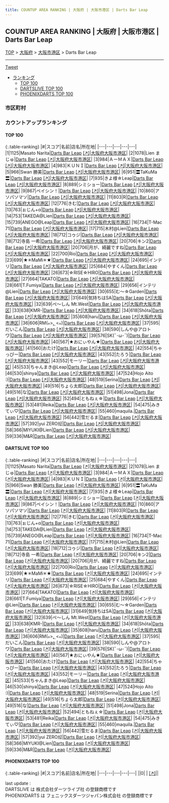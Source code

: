 ```yaml
---
title: COUNTUP AREA RANKING | 大阪府 | 大阪市港区 | Darts Bar Leap
---
```

## COUNTUP AREA RANKING | 大阪府 | 大阪市港区 | Darts Bar Leap

[TOP](/darts/rank/) > [大阪府](/darts/rank/大阪府/) > [大阪市港区](/darts/rank/大阪府/大阪市港区/) > Darts Bar Leap

___

<a href="https://twitter.com/share?ref_src=twsrc%5Etfw" data-text="COUNTUP AREA RANKING | 大阪府大阪市港区Darts Bar Leap" class="twitter-share-button" data-hashtags="DARTSLIVE,PHOENIXDARTS,darts,ダーツ" data-show-count="false">Tweet</a>

* [ランキング](#カウントアップランキング)
    * [TOP 100](#top-100)
    * [DARTSLIVE TOP 100](#dartslive-top-100)
    * [PHOENIXDARTS TOP 100](#phoenixdarts-top-100)

### 市区町村

<ul>

</ul>

### カウントアップランキング

#### TOP 100



{:.table-ranking}
|#|スコア|名前|店名|所在地|
|---|---|---|---|---|
|1|1125|<span class="rank-name-dl">Masato Narita</span>|<a href="/darts/rank/shops/c7ba8493d521df830d9b047a20a7ba1e.html">Darts Bar Leap</a> <a href="https://search.dartslive.com/jp/shop/c7ba8493d521df830d9b047a20a7ba1e">[↗]</a>|<a href="/darts/rank/大阪府/大阪市港区">大阪府大阪市港区</a>|
|2|1078|<span class="rank-name-dl">Lien まじゅ</span>|<a href="/darts/rank/shops/c7ba8493d521df830d9b047a20a7ba1e.html">Darts Bar Leap</a> <a href="https://search.dartslive.com/jp/shop/c7ba8493d521df830d9b047a20a7ba1e">[↗]</a>|<a href="/darts/rank/大阪府/大阪市港区">大阪府大阪市港区</a>|
|3|984|<span class="rank-name-dl">ＡーＭＡＸ</span>|<a href="/darts/rank/shops/c7ba8493d521df830d9b047a20a7ba1e.html">Darts Bar Leap</a> <a href="https://search.dartslive.com/jp/shop/c7ba8493d521df830d9b047a20a7ba1e">[↗]</a>|<a href="/darts/rank/大阪府/大阪市港区">大阪府大阪市港区</a>|
|4|983|<span class="rank-name-dl">ＫＵＮＩ</span>|<a href="/darts/rank/shops/c7ba8493d521df830d9b047a20a7ba1e.html">Darts Bar Leap</a> <a href="https://search.dartslive.com/jp/shop/c7ba8493d521df830d9b047a20a7ba1e">[↗]</a>|<a href="/darts/rank/大阪府/大阪市港区">大阪府大阪市港区</a>|
|5|966|<span class="rank-name-dl">Swan 勝美</span>|<a href="/darts/rank/shops/c7ba8493d521df830d9b047a20a7ba1e.html">Darts Bar Leap</a> <a href="https://search.dartslive.com/jp/shop/c7ba8493d521df830d9b047a20a7ba1e">[↗]</a>|<a href="/darts/rank/大阪府/大阪市港区">大阪府大阪市港区</a>|
|6|951|<span class="rank-name-dl">〓TaKuMa〓</span>|<a href="/darts/rank/shops/c7ba8493d521df830d9b047a20a7ba1e.html">Darts Bar Leap</a> <a href="https://search.dartslive.com/jp/shop/c7ba8493d521df830d9b047a20a7ba1e">[↗]</a>|<a href="/darts/rank/大阪府/大阪市港区">大阪府大阪市港区</a>|
|7|935|<span class="rank-name-dl">きよ様☆Leap</span>|<a href="/darts/rank/shops/c7ba8493d521df830d9b047a20a7ba1e.html">Darts Bar Leap</a> <a href="https://search.dartslive.com/jp/shop/c7ba8493d521df830d9b047a20a7ba1e">[↗]</a>|<a href="/darts/rank/大阪府/大阪市港区">大阪府大阪市港区</a>|
|8|889|<span class="rank-name-dl">シミショー</span>|<a href="/darts/rank/shops/c7ba8493d521df830d9b047a20a7ba1e.html">Darts Bar Leap</a> <a href="https://search.dartslive.com/jp/shop/c7ba8493d521df830d9b047a20a7ba1e">[↗]</a>|<a href="/darts/rank/大阪府/大阪市港区">大阪府大阪市港区</a>|
|9|867|<span class="rank-name-dl">ペイシン！</span>|<a href="/darts/rank/shops/c7ba8493d521df830d9b047a20a7ba1e.html">Darts Bar Leap</a> <a href="https://search.dartslive.com/jp/shop/c7ba8493d521df830d9b047a20a7ba1e">[↗]</a>|<a href="/darts/rank/大阪府/大阪市港区">大阪府大阪市港区</a>|
|10|860|<span class="rank-name-dl">アソパソマソ</span>|<a href="/darts/rank/shops/c7ba8493d521df830d9b047a20a7ba1e.html">Darts Bar Leap</a> <a href="https://search.dartslive.com/jp/shop/c7ba8493d521df830d9b047a20a7ba1e">[↗]</a>|<a href="/darts/rank/大阪府/大阪市港区">大阪府大阪市港区</a>|
|11|803|<span class="rank-name-dl">R</span>|<a href="/darts/rank/shops/c7ba8493d521df830d9b047a20a7ba1e.html">Darts Bar Leap</a> <a href="https://search.dartslive.com/jp/shop/c7ba8493d521df830d9b047a20a7ba1e">[↗]</a>|<a href="/darts/rank/大阪府/大阪市港区">大阪府大阪市港区</a>|
|12|776|<span class="rank-name-dl">きむ</span>|<a href="/darts/rank/shops/c7ba8493d521df830d9b047a20a7ba1e.html">Darts Bar Leap</a> <a href="https://search.dartslive.com/jp/shop/c7ba8493d521df830d9b047a20a7ba1e">[↗]</a>|<a href="/darts/rank/大阪府/大阪市港区">大阪府大阪市港区</a>|
|13|763|<span class="rank-name-dl">ぉじん+α</span>|<a href="/darts/rank/shops/c7ba8493d521df830d9b047a20a7ba1e.html">Darts Bar Leap</a> <a href="https://search.dartslive.com/jp/shop/c7ba8493d521df830d9b047a20a7ba1e">[↗]</a>|<a href="/darts/rank/大阪府/大阪市港区">大阪府大阪市港区</a>|
|14|753|<span class="rank-name-dl">TAKEDA@Lien</span>|<a href="/darts/rank/shops/c7ba8493d521df830d9b047a20a7ba1e.html">Darts Bar Leap</a> <a href="https://search.dartslive.com/jp/shop/c7ba8493d521df830d9b047a20a7ba1e">[↗]</a>|<a href="/darts/rank/大阪府/大阪市港区">大阪府大阪市港区</a>|
|15|739|<span class="rank-name-dl">ANEGO@Leap</span>|<a href="/darts/rank/shops/c7ba8493d521df830d9b047a20a7ba1e.html">Darts Bar Leap</a> <a href="https://search.dartslive.com/jp/shop/c7ba8493d521df830d9b047a20a7ba1e">[↗]</a>|<a href="/darts/rank/大阪府/大阪市港区">大阪府大阪市港区</a>|
|16|734|<span class="rank-name-dl">T-Mac 71</span>|<a href="/darts/rank/shops/c7ba8493d521df830d9b047a20a7ba1e.html">Darts Bar Leap</a> <a href="https://search.dartslive.com/jp/shop/c7ba8493d521df830d9b047a20a7ba1e">[↗]</a>|<a href="/darts/rank/大阪府/大阪市港区">大阪府大阪市港区</a>|
|17|715|<span class="rank-name-dl">木村@Lien</span>|<a href="/darts/rank/shops/c7ba8493d521df830d9b047a20a7ba1e.html">Darts Bar Leap</a> <a href="https://search.dartslive.com/jp/shop/c7ba8493d521df830d9b047a20a7ba1e">[↗]</a>|<a href="/darts/rank/大阪府/大阪市港区">大阪府大阪市港区</a>|
|18|712|<span class="rank-name-dl">コゥジ</span>|<a href="/darts/rank/shops/c7ba8493d521df830d9b047a20a7ba1e.html">Darts Bar Leap</a> <a href="https://search.dartslive.com/jp/shop/c7ba8493d521df830d9b047a20a7ba1e">[↗]</a>|<a href="/darts/rank/大阪府/大阪市港区">大阪府大阪市港区</a>|
|18|712|<span class="rank-name-dl">寺島 一希</span>|<a href="/darts/rank/shops/c7ba8493d521df830d9b047a20a7ba1e.html">Darts Bar Leap</a> <a href="https://search.dartslive.com/jp/shop/c7ba8493d521df830d9b047a20a7ba1e">[↗]</a>|<a href="/darts/rank/大阪府/大阪市港区">大阪府大阪市港区</a>|
|20|706|<span class="rank-name-dl">キン2</span>|<a href="/darts/rank/shops/c7ba8493d521df830d9b047a20a7ba1e.html">Darts Bar Leap</a> <a href="https://search.dartslive.com/jp/shop/c7ba8493d521df830d9b047a20a7ba1e">[↗]</a>|<a href="/darts/rank/大阪府/大阪市港区">大阪府大阪市港区</a>|
|20|706|<span class="rank-name-dl">月が、綺麗ですね</span>|<a href="/darts/rank/shops/c7ba8493d521df830d9b047a20a7ba1e.html">Darts Bar Leap</a> <a href="https://search.dartslive.com/jp/shop/c7ba8493d521df830d9b047a20a7ba1e">[↗]</a>|<a href="/darts/rank/大阪府/大阪市港区">大阪府大阪市港区</a>|
|22|700|<span class="rank-name-dl">Rio</span>|<a href="/darts/rank/shops/c7ba8493d521df830d9b047a20a7ba1e.html">Darts Bar Leap</a> <a href="https://search.dartslive.com/jp/shop/c7ba8493d521df830d9b047a20a7ba1e">[↗]</a>|<a href="/darts/rank/大阪府/大阪市港区">大阪府大阪市港区</a>|
|23|699|<span class="rank-name-dl">★✳︎MaMi✳︎★</span>|<a href="/darts/rank/shops/c7ba8493d521df830d9b047a20a7ba1e.html">Darts Bar Leap</a> <a href="https://search.dartslive.com/jp/shop/c7ba8493d521df830d9b047a20a7ba1e">[↗]</a>|<a href="/darts/rank/大阪府/大阪市港区">大阪府大阪市港区</a>|
|24|695|<span class="rank-name-dl">インテリ</span>|<a href="/darts/rank/shops/c7ba8493d521df830d9b047a20a7ba1e.html">Darts Bar Leap</a> <a href="https://search.dartslive.com/jp/shop/c7ba8493d521df830d9b047a20a7ba1e">[↗]</a>|<a href="/darts/rank/大阪府/大阪市港区">大阪府大阪市港区</a>|
|25|684|<span class="rank-name-dl">やすくん</span>|<a href="/darts/rank/shops/c7ba8493d521df830d9b047a20a7ba1e.html">Darts Bar Leap</a> <a href="https://search.dartslive.com/jp/shop/c7ba8493d521df830d9b047a20a7ba1e">[↗]</a>|<a href="/darts/rank/大阪府/大阪市港区">大阪府大阪市港区</a>|
|26|673|<span class="rank-name-dl">☆RISE☆HIRO</span>|<a href="/darts/rank/shops/c7ba8493d521df830d9b047a20a7ba1e.html">Darts Bar Leap</a> <a href="https://search.dartslive.com/jp/shop/c7ba8493d521df830d9b047a20a7ba1e">[↗]</a>|<a href="/darts/rank/大阪府/大阪市港区">大阪府大阪市港区</a>|
|27|664|<span class="rank-name-dl">TAKATO</span>|<a href="/darts/rank/shops/c7ba8493d521df830d9b047a20a7ba1e.html">Darts Bar Leap</a> <a href="https://search.dartslive.com/jp/shop/c7ba8493d521df830d9b047a20a7ba1e">[↗]</a>|<a href="/darts/rank/大阪府/大阪市港区">大阪府大阪市港区</a>|
|28|661|<span class="rank-name-dl">T.Fumiya</span>|<a href="/darts/rank/shops/c7ba8493d521df830d9b047a20a7ba1e.html">Darts Bar Leap</a> <a href="https://search.dartslive.com/jp/shop/c7ba8493d521df830d9b047a20a7ba1e">[↗]</a>|<a href="/darts/rank/大阪府/大阪市港区">大阪府大阪市港区</a>|
|29|656|<span class="rank-name-dl">インテリ@Lien</span>|<a href="/darts/rank/shops/c7ba8493d521df830d9b047a20a7ba1e.html">Darts Bar Leap</a> <a href="https://search.dartslive.com/jp/shop/c7ba8493d521df830d9b047a20a7ba1e">[↗]</a>|<a href="/darts/rank/大阪府/大阪市港区">大阪府大阪市港区</a>|
|30|655|<span class="rank-name-dl">む〜☆Garden</span>|<a href="/darts/rank/shops/c7ba8493d521df830d9b047a20a7ba1e.html">Darts Bar Leap</a> <a href="https://search.dartslive.com/jp/shop/c7ba8493d521df830d9b047a20a7ba1e">[↗]</a>|<a href="/darts/rank/大阪府/大阪市港区">大阪府大阪市港区</a>|
|31|649|<span class="rank-name-dl">気持ちはSA</span>|<a href="/darts/rank/shops/c7ba8493d521df830d9b047a20a7ba1e.html">Darts Bar Leap</a> <a href="https://search.dartslive.com/jp/shop/c7ba8493d521df830d9b047a20a7ba1e">[↗]</a>|<a href="/darts/rank/大阪府/大阪市港区">大阪府大阪市港区</a>|
|32|639|<span class="rank-name-dl">ぺ～しん Mt.West</span>|<a href="/darts/rank/shops/c7ba8493d521df830d9b047a20a7ba1e.html">Darts Bar Leap</a> <a href="https://search.dartslive.com/jp/shop/c7ba8493d521df830d9b047a20a7ba1e">[↗]</a>|<a href="/darts/rank/大阪府/大阪市港区">大阪府大阪市港区</a>|
|33|638|<span class="rank-name-dl">KMR-</span>|<a href="/darts/rank/shops/c7ba8493d521df830d9b047a20a7ba1e.html">Darts Bar Leap</a> <a href="https://search.dartslive.com/jp/shop/c7ba8493d521df830d9b047a20a7ba1e">[↗]</a>|<a href="/darts/rank/大阪府/大阪市港区">大阪府大阪市港区</a>|
|34|618|<span class="rank-name-dl">Shōta</span>|<a href="/darts/rank/shops/c7ba8493d521df830d9b047a20a7ba1e.html">Darts Bar Leap</a> <a href="https://search.dartslive.com/jp/shop/c7ba8493d521df830d9b047a20a7ba1e">[↗]</a>|<a href="/darts/rank/大阪府/大阪市港区">大阪府大阪市港区</a>|
|35|608|<span class="rank-name-dl">haru</span>|<a href="/darts/rank/shops/c7ba8493d521df830d9b047a20a7ba1e.html">Darts Bar Leap</a> <a href="https://search.dartslive.com/jp/shop/c7ba8493d521df830d9b047a20a7ba1e">[↗]</a>|<a href="/darts/rank/大阪府/大阪市港区">大阪府大阪市港区</a>|
|36|606|<span class="rank-name-dl">RM(๑&gt;؂&lt;๑)</span>|<a href="/darts/rank/shops/c7ba8493d521df830d9b047a20a7ba1e.html">Darts Bar Leap</a> <a href="https://search.dartslive.com/jp/shop/c7ba8493d521df830d9b047a20a7ba1e">[↗]</a>|<a href="/darts/rank/大阪府/大阪市港区">大阪府大阪市港区</a>|
|37|595|<span class="rank-name-dl">だいこん</span>|<a href="/darts/rank/shops/c7ba8493d521df830d9b047a20a7ba1e.html">Darts Bar Leap</a> <a href="https://search.dartslive.com/jp/shop/c7ba8493d521df830d9b047a20a7ba1e">[↗]</a>|<a href="/darts/rank/大阪府/大阪市港区">大阪府大阪市港区</a>|
|38|590|<span class="rank-name-dl">しんや@アロトワ</span>|<a href="/darts/rank/shops/c7ba8493d521df830d9b047a20a7ba1e.html">Darts Bar Leap</a> <a href="https://search.dartslive.com/jp/shop/c7ba8493d521df830d9b047a20a7ba1e">[↗]</a>|<a href="/darts/rank/大阪府/大阪市港区">大阪府大阪市港区</a>|
|39|576|<span class="rank-name-dl">SK(¯･ω･¯)</span>|<a href="/darts/rank/shops/c7ba8493d521df830d9b047a20a7ba1e.html">Darts Bar Leap</a> <a href="https://search.dartslive.com/jp/shop/c7ba8493d521df830d9b047a20a7ba1e">[↗]</a>|<a href="/darts/rank/大阪府/大阪市港区">大阪府大阪市港区</a>|
|40|567|<span class="rank-name-dl">★おにぃやん★</span>|<a href="/darts/rank/shops/c7ba8493d521df830d9b047a20a7ba1e.html">Darts Bar Leap</a> <a href="https://search.dartslive.com/jp/shop/c7ba8493d521df830d9b047a20a7ba1e">[↗]</a>|<a href="/darts/rank/大阪府/大阪市港区">大阪府大阪市港区</a>|
|41|560|<span class="rank-name-dl">おたけ</span>|<a href="/darts/rank/shops/c7ba8493d521df830d9b047a20a7ba1e.html">Darts Bar Leap</a> <a href="https://search.dartslive.com/jp/shop/c7ba8493d521df830d9b047a20a7ba1e">[↗]</a>|<a href="/darts/rank/大阪府/大阪市港区">大阪府大阪市港区</a>|
|42|554|<span class="rank-name-dl">ちゃっぴー</span>|<a href="/darts/rank/shops/c7ba8493d521df830d9b047a20a7ba1e.html">Darts Bar Leap</a> <a href="https://search.dartslive.com/jp/shop/c7ba8493d521df830d9b047a20a7ba1e">[↗]</a>|<a href="/darts/rank/大阪府/大阪市港区">大阪府大阪市港区</a>|
|43|552|<span class="rank-name-dl">たろう</span>|<a href="/darts/rank/shops/c7ba8493d521df830d9b047a20a7ba1e.html">Darts Bar Leap</a> <a href="https://search.dartslive.com/jp/shop/c7ba8493d521df830d9b047a20a7ba1e">[↗]</a>|<a href="/darts/rank/大阪府/大阪市港区">大阪府大阪市港区</a>|
|43|552|<span class="rank-name-dl">モーリー</span>|<a href="/darts/rank/shops/c7ba8493d521df830d9b047a20a7ba1e.html">Darts Bar Leap</a> <a href="https://search.dartslive.com/jp/shop/c7ba8493d521df830d9b047a20a7ba1e">[↗]</a>|<a href="/darts/rank/大阪府/大阪市港区">大阪府大阪市港区</a>|
|45|533|<span class="rank-name-dl">ちゃんまき@Leap</span>|<a href="/darts/rank/shops/c7ba8493d521df830d9b047a20a7ba1e.html">Darts Bar Leap</a> <a href="https://search.dartslive.com/jp/shop/c7ba8493d521df830d9b047a20a7ba1e">[↗]</a>|<a href="/darts/rank/大阪府/大阪市港区">大阪府大阪市港区</a>|
|46|530|<span class="rank-name-dl">shinya</span>|<a href="/darts/rank/shops/c7ba8493d521df830d9b047a20a7ba1e.html">Darts Bar Leap</a> <a href="https://search.dartslive.com/jp/shop/c7ba8493d521df830d9b047a20a7ba1e">[↗]</a>|<a href="/darts/rank/大阪府/大阪市港区">大阪府大阪市港区</a>|
|47|524|<span class="rank-name-dl">Hojo Aito :)</span>|<a href="/darts/rank/shops/c7ba8493d521df830d9b047a20a7ba1e.html">Darts Bar Leap</a> <a href="https://search.dartslive.com/jp/shop/c7ba8493d521df830d9b047a20a7ba1e">[↗]</a>|<a href="/darts/rank/大阪府/大阪市港区">大阪府大阪市港区</a>|
|48|519|<span class="rank-name-dl">Serina</span>|<a href="/darts/rank/shops/c7ba8493d521df830d9b047a20a7ba1e.html">Darts Bar Leap</a> <a href="https://search.dartslive.com/jp/shop/c7ba8493d521df830d9b047a20a7ba1e">[↗]</a>|<a href="/darts/rank/大阪府/大阪市港区">大阪府大阪市港区</a>|
|49|516|<span class="rank-name-dl">ちょら太郎</span>|<a href="/darts/rank/shops/c7ba8493d521df830d9b047a20a7ba1e.html">Darts Bar Leap</a> <a href="https://search.dartslive.com/jp/shop/c7ba8493d521df830d9b047a20a7ba1e">[↗]</a>|<a href="/darts/rank/大阪府/大阪市港区">大阪府大阪市港区</a>|
|49|516|<span class="rank-name-dl">な</span>|<a href="/darts/rank/shops/c7ba8493d521df830d9b047a20a7ba1e.html">Darts Bar Leap</a> <a href="https://search.dartslive.com/jp/shop/c7ba8493d521df830d9b047a20a7ba1e">[↗]</a>|<a href="/darts/rank/大阪府/大阪市港区">大阪府大阪市港区</a>|
|51|498|<span class="rank-name-dl">Jona</span>|<a href="/darts/rank/shops/c7ba8493d521df830d9b047a20a7ba1e.html">Darts Bar Leap</a> <a href="https://search.dartslive.com/jp/shop/c7ba8493d521df830d9b047a20a7ba1e">[↗]</a>|<a href="/darts/rank/大阪府/大阪市港区">大阪府大阪市港区</a>|
|52|494|<span class="rank-name-dl">ともねぇ☆</span>|<a href="/darts/rank/shops/c7ba8493d521df830d9b047a20a7ba1e.html">Darts Bar Leap</a> <a href="https://search.dartslive.com/jp/shop/c7ba8493d521df830d9b047a20a7ba1e">[↗]</a>|<a href="/darts/rank/大阪府/大阪市港区">大阪府大阪市港区</a>|
|53|481|<span class="rank-name-dl">Reika</span>|<a href="/darts/rank/shops/c7ba8493d521df830d9b047a20a7ba1e.html">Darts Bar Leap</a> <a href="https://search.dartslive.com/jp/shop/c7ba8493d521df830d9b047a20a7ba1e">[↗]</a>|<a href="/darts/rank/大阪府/大阪市港区">大阪府大阪市港区</a>|
|54|475|<span class="rank-name-dl">みきてぃ♡</span>|<a href="/darts/rank/shops/c7ba8493d521df830d9b047a20a7ba1e.html">Darts Bar Leap</a> <a href="https://search.dartslive.com/jp/shop/c7ba8493d521df830d9b047a20a7ba1e">[↗]</a>|<a href="/darts/rank/大阪府/大阪市港区">大阪府大阪市港区</a>|
|55|460|<span class="rank-name-dl">maquila.</span>|<a href="/darts/rank/shops/c7ba8493d521df830d9b047a20a7ba1e.html">Darts Bar Leap</a> <a href="https://search.dartslive.com/jp/shop/c7ba8493d521df830d9b047a20a7ba1e">[↗]</a>|<a href="/darts/rank/大阪府/大阪市港区">大阪府大阪市港区</a>|
|56|442|<span class="rank-name-dl">雪だるま</span>|<a href="/darts/rank/shops/c7ba8493d521df830d9b047a20a7ba1e.html">Darts Bar Leap</a> <a href="https://search.dartslive.com/jp/shop/c7ba8493d521df830d9b047a20a7ba1e">[↗]</a>|<a href="/darts/rank/大阪府/大阪市港区">大阪府大阪市港区</a>|
|57|392|<span class="rank-name-dl">yui ZERO㍽</span>|<a href="/darts/rank/shops/c7ba8493d521df830d9b047a20a7ba1e.html">Darts Bar Leap</a> <a href="https://search.dartslive.com/jp/shop/c7ba8493d521df830d9b047a20a7ba1e">[↗]</a>|<a href="/darts/rank/大阪府/大阪市港区">大阪府大阪市港区</a>|
|58|366|<span class="rank-name-dl">MIYUKI@Lien</span>|<a href="/darts/rank/shops/c7ba8493d521df830d9b047a20a7ba1e.html">Darts Bar Leap</a> <a href="https://search.dartslive.com/jp/shop/c7ba8493d521df830d9b047a20a7ba1e">[↗]</a>|<a href="/darts/rank/大阪府/大阪市港区">大阪府大阪市港区</a>|
|59|336|<span class="rank-name-dl">M&amp;R</span>|<a href="/darts/rank/shops/c7ba8493d521df830d9b047a20a7ba1e.html">Darts Bar Leap</a> <a href="https://search.dartslive.com/jp/shop/c7ba8493d521df830d9b047a20a7ba1e">[↗]</a>|<a href="/darts/rank/大阪府/大阪市港区">大阪府大阪市港区</a>|


#### DARTSLIVE TOP 100



{:.table-ranking}
|#|スコア|名前|店名|所在地|
|---|---|---|---|---|
|1|1125|<span class="rank-name-dl">Masato Narita</span>|<a href="/darts/rank/shops/c7ba8493d521df830d9b047a20a7ba1e.html">Darts Bar Leap</a> <a href="https://search.dartslive.com/jp/shop/c7ba8493d521df830d9b047a20a7ba1e">[↗]</a>|<a href="/darts/rank/大阪府/大阪市港区">大阪府大阪市港区</a>|
|2|1078|<span class="rank-name-dl">Lien まじゅ</span>|<a href="/darts/rank/shops/c7ba8493d521df830d9b047a20a7ba1e.html">Darts Bar Leap</a> <a href="https://search.dartslive.com/jp/shop/c7ba8493d521df830d9b047a20a7ba1e">[↗]</a>|<a href="/darts/rank/大阪府/大阪市港区">大阪府大阪市港区</a>|
|3|984|<span class="rank-name-dl">ＡーＭＡＸ</span>|<a href="/darts/rank/shops/c7ba8493d521df830d9b047a20a7ba1e.html">Darts Bar Leap</a> <a href="https://search.dartslive.com/jp/shop/c7ba8493d521df830d9b047a20a7ba1e">[↗]</a>|<a href="/darts/rank/大阪府/大阪市港区">大阪府大阪市港区</a>|
|4|983|<span class="rank-name-dl">ＫＵＮＩ</span>|<a href="/darts/rank/shops/c7ba8493d521df830d9b047a20a7ba1e.html">Darts Bar Leap</a> <a href="https://search.dartslive.com/jp/shop/c7ba8493d521df830d9b047a20a7ba1e">[↗]</a>|<a href="/darts/rank/大阪府/大阪市港区">大阪府大阪市港区</a>|
|5|966|<span class="rank-name-dl">Swan 勝美</span>|<a href="/darts/rank/shops/c7ba8493d521df830d9b047a20a7ba1e.html">Darts Bar Leap</a> <a href="https://search.dartslive.com/jp/shop/c7ba8493d521df830d9b047a20a7ba1e">[↗]</a>|<a href="/darts/rank/大阪府/大阪市港区">大阪府大阪市港区</a>|
|6|951|<span class="rank-name-dl">〓TaKuMa〓</span>|<a href="/darts/rank/shops/c7ba8493d521df830d9b047a20a7ba1e.html">Darts Bar Leap</a> <a href="https://search.dartslive.com/jp/shop/c7ba8493d521df830d9b047a20a7ba1e">[↗]</a>|<a href="/darts/rank/大阪府/大阪市港区">大阪府大阪市港区</a>|
|7|935|<span class="rank-name-dl">きよ様☆Leap</span>|<a href="/darts/rank/shops/c7ba8493d521df830d9b047a20a7ba1e.html">Darts Bar Leap</a> <a href="https://search.dartslive.com/jp/shop/c7ba8493d521df830d9b047a20a7ba1e">[↗]</a>|<a href="/darts/rank/大阪府/大阪市港区">大阪府大阪市港区</a>|
|8|889|<span class="rank-name-dl">シミショー</span>|<a href="/darts/rank/shops/c7ba8493d521df830d9b047a20a7ba1e.html">Darts Bar Leap</a> <a href="https://search.dartslive.com/jp/shop/c7ba8493d521df830d9b047a20a7ba1e">[↗]</a>|<a href="/darts/rank/大阪府/大阪市港区">大阪府大阪市港区</a>|
|9|867|<span class="rank-name-dl">ペイシン！</span>|<a href="/darts/rank/shops/c7ba8493d521df830d9b047a20a7ba1e.html">Darts Bar Leap</a> <a href="https://search.dartslive.com/jp/shop/c7ba8493d521df830d9b047a20a7ba1e">[↗]</a>|<a href="/darts/rank/大阪府/大阪市港区">大阪府大阪市港区</a>|
|10|860|<span class="rank-name-dl">アソパソマソ</span>|<a href="/darts/rank/shops/c7ba8493d521df830d9b047a20a7ba1e.html">Darts Bar Leap</a> <a href="https://search.dartslive.com/jp/shop/c7ba8493d521df830d9b047a20a7ba1e">[↗]</a>|<a href="/darts/rank/大阪府/大阪市港区">大阪府大阪市港区</a>|
|11|803|<span class="rank-name-dl">R</span>|<a href="/darts/rank/shops/c7ba8493d521df830d9b047a20a7ba1e.html">Darts Bar Leap</a> <a href="https://search.dartslive.com/jp/shop/c7ba8493d521df830d9b047a20a7ba1e">[↗]</a>|<a href="/darts/rank/大阪府/大阪市港区">大阪府大阪市港区</a>|
|12|776|<span class="rank-name-dl">きむ</span>|<a href="/darts/rank/shops/c7ba8493d521df830d9b047a20a7ba1e.html">Darts Bar Leap</a> <a href="https://search.dartslive.com/jp/shop/c7ba8493d521df830d9b047a20a7ba1e">[↗]</a>|<a href="/darts/rank/大阪府/大阪市港区">大阪府大阪市港区</a>|
|13|763|<span class="rank-name-dl">ぉじん+α</span>|<a href="/darts/rank/shops/c7ba8493d521df830d9b047a20a7ba1e.html">Darts Bar Leap</a> <a href="https://search.dartslive.com/jp/shop/c7ba8493d521df830d9b047a20a7ba1e">[↗]</a>|<a href="/darts/rank/大阪府/大阪市港区">大阪府大阪市港区</a>|
|14|753|<span class="rank-name-dl">TAKEDA@Lien</span>|<a href="/darts/rank/shops/c7ba8493d521df830d9b047a20a7ba1e.html">Darts Bar Leap</a> <a href="https://search.dartslive.com/jp/shop/c7ba8493d521df830d9b047a20a7ba1e">[↗]</a>|<a href="/darts/rank/大阪府/大阪市港区">大阪府大阪市港区</a>|
|15|739|<span class="rank-name-dl">ANEGO@Leap</span>|<a href="/darts/rank/shops/c7ba8493d521df830d9b047a20a7ba1e.html">Darts Bar Leap</a> <a href="https://search.dartslive.com/jp/shop/c7ba8493d521df830d9b047a20a7ba1e">[↗]</a>|<a href="/darts/rank/大阪府/大阪市港区">大阪府大阪市港区</a>|
|16|734|<span class="rank-name-dl">T-Mac 71</span>|<a href="/darts/rank/shops/c7ba8493d521df830d9b047a20a7ba1e.html">Darts Bar Leap</a> <a href="https://search.dartslive.com/jp/shop/c7ba8493d521df830d9b047a20a7ba1e">[↗]</a>|<a href="/darts/rank/大阪府/大阪市港区">大阪府大阪市港区</a>|
|17|715|<span class="rank-name-dl">木村@Lien</span>|<a href="/darts/rank/shops/c7ba8493d521df830d9b047a20a7ba1e.html">Darts Bar Leap</a> <a href="https://search.dartslive.com/jp/shop/c7ba8493d521df830d9b047a20a7ba1e">[↗]</a>|<a href="/darts/rank/大阪府/大阪市港区">大阪府大阪市港区</a>|
|18|712|<span class="rank-name-dl">コゥジ</span>|<a href="/darts/rank/shops/c7ba8493d521df830d9b047a20a7ba1e.html">Darts Bar Leap</a> <a href="https://search.dartslive.com/jp/shop/c7ba8493d521df830d9b047a20a7ba1e">[↗]</a>|<a href="/darts/rank/大阪府/大阪市港区">大阪府大阪市港区</a>|
|18|712|<span class="rank-name-dl">寺島 一希</span>|<a href="/darts/rank/shops/c7ba8493d521df830d9b047a20a7ba1e.html">Darts Bar Leap</a> <a href="https://search.dartslive.com/jp/shop/c7ba8493d521df830d9b047a20a7ba1e">[↗]</a>|<a href="/darts/rank/大阪府/大阪市港区">大阪府大阪市港区</a>|
|20|706|<span class="rank-name-dl">キン2</span>|<a href="/darts/rank/shops/c7ba8493d521df830d9b047a20a7ba1e.html">Darts Bar Leap</a> <a href="https://search.dartslive.com/jp/shop/c7ba8493d521df830d9b047a20a7ba1e">[↗]</a>|<a href="/darts/rank/大阪府/大阪市港区">大阪府大阪市港区</a>|
|20|706|<span class="rank-name-dl">月が、綺麗ですね</span>|<a href="/darts/rank/shops/c7ba8493d521df830d9b047a20a7ba1e.html">Darts Bar Leap</a> <a href="https://search.dartslive.com/jp/shop/c7ba8493d521df830d9b047a20a7ba1e">[↗]</a>|<a href="/darts/rank/大阪府/大阪市港区">大阪府大阪市港区</a>|
|22|700|<span class="rank-name-dl">Rio</span>|<a href="/darts/rank/shops/c7ba8493d521df830d9b047a20a7ba1e.html">Darts Bar Leap</a> <a href="https://search.dartslive.com/jp/shop/c7ba8493d521df830d9b047a20a7ba1e">[↗]</a>|<a href="/darts/rank/大阪府/大阪市港区">大阪府大阪市港区</a>|
|23|699|<span class="rank-name-dl">★✳︎MaMi✳︎★</span>|<a href="/darts/rank/shops/c7ba8493d521df830d9b047a20a7ba1e.html">Darts Bar Leap</a> <a href="https://search.dartslive.com/jp/shop/c7ba8493d521df830d9b047a20a7ba1e">[↗]</a>|<a href="/darts/rank/大阪府/大阪市港区">大阪府大阪市港区</a>|
|24|695|<span class="rank-name-dl">インテリ</span>|<a href="/darts/rank/shops/c7ba8493d521df830d9b047a20a7ba1e.html">Darts Bar Leap</a> <a href="https://search.dartslive.com/jp/shop/c7ba8493d521df830d9b047a20a7ba1e">[↗]</a>|<a href="/darts/rank/大阪府/大阪市港区">大阪府大阪市港区</a>|
|25|684|<span class="rank-name-dl">やすくん</span>|<a href="/darts/rank/shops/c7ba8493d521df830d9b047a20a7ba1e.html">Darts Bar Leap</a> <a href="https://search.dartslive.com/jp/shop/c7ba8493d521df830d9b047a20a7ba1e">[↗]</a>|<a href="/darts/rank/大阪府/大阪市港区">大阪府大阪市港区</a>|
|26|673|<span class="rank-name-dl">☆RISE☆HIRO</span>|<a href="/darts/rank/shops/c7ba8493d521df830d9b047a20a7ba1e.html">Darts Bar Leap</a> <a href="https://search.dartslive.com/jp/shop/c7ba8493d521df830d9b047a20a7ba1e">[↗]</a>|<a href="/darts/rank/大阪府/大阪市港区">大阪府大阪市港区</a>|
|27|664|<span class="rank-name-dl">TAKATO</span>|<a href="/darts/rank/shops/c7ba8493d521df830d9b047a20a7ba1e.html">Darts Bar Leap</a> <a href="https://search.dartslive.com/jp/shop/c7ba8493d521df830d9b047a20a7ba1e">[↗]</a>|<a href="/darts/rank/大阪府/大阪市港区">大阪府大阪市港区</a>|
|28|661|<span class="rank-name-dl">T.Fumiya</span>|<a href="/darts/rank/shops/c7ba8493d521df830d9b047a20a7ba1e.html">Darts Bar Leap</a> <a href="https://search.dartslive.com/jp/shop/c7ba8493d521df830d9b047a20a7ba1e">[↗]</a>|<a href="/darts/rank/大阪府/大阪市港区">大阪府大阪市港区</a>|
|29|656|<span class="rank-name-dl">インテリ@Lien</span>|<a href="/darts/rank/shops/c7ba8493d521df830d9b047a20a7ba1e.html">Darts Bar Leap</a> <a href="https://search.dartslive.com/jp/shop/c7ba8493d521df830d9b047a20a7ba1e">[↗]</a>|<a href="/darts/rank/大阪府/大阪市港区">大阪府大阪市港区</a>|
|30|655|<span class="rank-name-dl">む〜☆Garden</span>|<a href="/darts/rank/shops/c7ba8493d521df830d9b047a20a7ba1e.html">Darts Bar Leap</a> <a href="https://search.dartslive.com/jp/shop/c7ba8493d521df830d9b047a20a7ba1e">[↗]</a>|<a href="/darts/rank/大阪府/大阪市港区">大阪府大阪市港区</a>|
|31|649|<span class="rank-name-dl">気持ちはSA</span>|<a href="/darts/rank/shops/c7ba8493d521df830d9b047a20a7ba1e.html">Darts Bar Leap</a> <a href="https://search.dartslive.com/jp/shop/c7ba8493d521df830d9b047a20a7ba1e">[↗]</a>|<a href="/darts/rank/大阪府/大阪市港区">大阪府大阪市港区</a>|
|32|639|<span class="rank-name-dl">ぺ～しん Mt.West</span>|<a href="/darts/rank/shops/c7ba8493d521df830d9b047a20a7ba1e.html">Darts Bar Leap</a> <a href="https://search.dartslive.com/jp/shop/c7ba8493d521df830d9b047a20a7ba1e">[↗]</a>|<a href="/darts/rank/大阪府/大阪市港区">大阪府大阪市港区</a>|
|33|638|<span class="rank-name-dl">KMR-</span>|<a href="/darts/rank/shops/c7ba8493d521df830d9b047a20a7ba1e.html">Darts Bar Leap</a> <a href="https://search.dartslive.com/jp/shop/c7ba8493d521df830d9b047a20a7ba1e">[↗]</a>|<a href="/darts/rank/大阪府/大阪市港区">大阪府大阪市港区</a>|
|34|618|<span class="rank-name-dl">Shōta</span>|<a href="/darts/rank/shops/c7ba8493d521df830d9b047a20a7ba1e.html">Darts Bar Leap</a> <a href="https://search.dartslive.com/jp/shop/c7ba8493d521df830d9b047a20a7ba1e">[↗]</a>|<a href="/darts/rank/大阪府/大阪市港区">大阪府大阪市港区</a>|
|35|608|<span class="rank-name-dl">haru</span>|<a href="/darts/rank/shops/c7ba8493d521df830d9b047a20a7ba1e.html">Darts Bar Leap</a> <a href="https://search.dartslive.com/jp/shop/c7ba8493d521df830d9b047a20a7ba1e">[↗]</a>|<a href="/darts/rank/大阪府/大阪市港区">大阪府大阪市港区</a>|
|36|606|<span class="rank-name-dl">RM(๑&gt;؂&lt;๑)</span>|<a href="/darts/rank/shops/c7ba8493d521df830d9b047a20a7ba1e.html">Darts Bar Leap</a> <a href="https://search.dartslive.com/jp/shop/c7ba8493d521df830d9b047a20a7ba1e">[↗]</a>|<a href="/darts/rank/大阪府/大阪市港区">大阪府大阪市港区</a>|
|37|595|<span class="rank-name-dl">だいこん</span>|<a href="/darts/rank/shops/c7ba8493d521df830d9b047a20a7ba1e.html">Darts Bar Leap</a> <a href="https://search.dartslive.com/jp/shop/c7ba8493d521df830d9b047a20a7ba1e">[↗]</a>|<a href="/darts/rank/大阪府/大阪市港区">大阪府大阪市港区</a>|
|38|590|<span class="rank-name-dl">しんや@アロトワ</span>|<a href="/darts/rank/shops/c7ba8493d521df830d9b047a20a7ba1e.html">Darts Bar Leap</a> <a href="https://search.dartslive.com/jp/shop/c7ba8493d521df830d9b047a20a7ba1e">[↗]</a>|<a href="/darts/rank/大阪府/大阪市港区">大阪府大阪市港区</a>|
|39|576|<span class="rank-name-dl">SK(¯･ω･¯)</span>|<a href="/darts/rank/shops/c7ba8493d521df830d9b047a20a7ba1e.html">Darts Bar Leap</a> <a href="https://search.dartslive.com/jp/shop/c7ba8493d521df830d9b047a20a7ba1e">[↗]</a>|<a href="/darts/rank/大阪府/大阪市港区">大阪府大阪市港区</a>|
|40|567|<span class="rank-name-dl">★おにぃやん★</span>|<a href="/darts/rank/shops/c7ba8493d521df830d9b047a20a7ba1e.html">Darts Bar Leap</a> <a href="https://search.dartslive.com/jp/shop/c7ba8493d521df830d9b047a20a7ba1e">[↗]</a>|<a href="/darts/rank/大阪府/大阪市港区">大阪府大阪市港区</a>|
|41|560|<span class="rank-name-dl">おたけ</span>|<a href="/darts/rank/shops/c7ba8493d521df830d9b047a20a7ba1e.html">Darts Bar Leap</a> <a href="https://search.dartslive.com/jp/shop/c7ba8493d521df830d9b047a20a7ba1e">[↗]</a>|<a href="/darts/rank/大阪府/大阪市港区">大阪府大阪市港区</a>|
|42|554|<span class="rank-name-dl">ちゃっぴー</span>|<a href="/darts/rank/shops/c7ba8493d521df830d9b047a20a7ba1e.html">Darts Bar Leap</a> <a href="https://search.dartslive.com/jp/shop/c7ba8493d521df830d9b047a20a7ba1e">[↗]</a>|<a href="/darts/rank/大阪府/大阪市港区">大阪府大阪市港区</a>|
|43|552|<span class="rank-name-dl">たろう</span>|<a href="/darts/rank/shops/c7ba8493d521df830d9b047a20a7ba1e.html">Darts Bar Leap</a> <a href="https://search.dartslive.com/jp/shop/c7ba8493d521df830d9b047a20a7ba1e">[↗]</a>|<a href="/darts/rank/大阪府/大阪市港区">大阪府大阪市港区</a>|
|43|552|<span class="rank-name-dl">モーリー</span>|<a href="/darts/rank/shops/c7ba8493d521df830d9b047a20a7ba1e.html">Darts Bar Leap</a> <a href="https://search.dartslive.com/jp/shop/c7ba8493d521df830d9b047a20a7ba1e">[↗]</a>|<a href="/darts/rank/大阪府/大阪市港区">大阪府大阪市港区</a>|
|45|533|<span class="rank-name-dl">ちゃんまき@Leap</span>|<a href="/darts/rank/shops/c7ba8493d521df830d9b047a20a7ba1e.html">Darts Bar Leap</a> <a href="https://search.dartslive.com/jp/shop/c7ba8493d521df830d9b047a20a7ba1e">[↗]</a>|<a href="/darts/rank/大阪府/大阪市港区">大阪府大阪市港区</a>|
|46|530|<span class="rank-name-dl">shinya</span>|<a href="/darts/rank/shops/c7ba8493d521df830d9b047a20a7ba1e.html">Darts Bar Leap</a> <a href="https://search.dartslive.com/jp/shop/c7ba8493d521df830d9b047a20a7ba1e">[↗]</a>|<a href="/darts/rank/大阪府/大阪市港区">大阪府大阪市港区</a>|
|47|524|<span class="rank-name-dl">Hojo Aito :)</span>|<a href="/darts/rank/shops/c7ba8493d521df830d9b047a20a7ba1e.html">Darts Bar Leap</a> <a href="https://search.dartslive.com/jp/shop/c7ba8493d521df830d9b047a20a7ba1e">[↗]</a>|<a href="/darts/rank/大阪府/大阪市港区">大阪府大阪市港区</a>|
|48|519|<span class="rank-name-dl">Serina</span>|<a href="/darts/rank/shops/c7ba8493d521df830d9b047a20a7ba1e.html">Darts Bar Leap</a> <a href="https://search.dartslive.com/jp/shop/c7ba8493d521df830d9b047a20a7ba1e">[↗]</a>|<a href="/darts/rank/大阪府/大阪市港区">大阪府大阪市港区</a>|
|49|516|<span class="rank-name-dl">ちょら太郎</span>|<a href="/darts/rank/shops/c7ba8493d521df830d9b047a20a7ba1e.html">Darts Bar Leap</a> <a href="https://search.dartslive.com/jp/shop/c7ba8493d521df830d9b047a20a7ba1e">[↗]</a>|<a href="/darts/rank/大阪府/大阪市港区">大阪府大阪市港区</a>|
|49|516|<span class="rank-name-dl">な</span>|<a href="/darts/rank/shops/c7ba8493d521df830d9b047a20a7ba1e.html">Darts Bar Leap</a> <a href="https://search.dartslive.com/jp/shop/c7ba8493d521df830d9b047a20a7ba1e">[↗]</a>|<a href="/darts/rank/大阪府/大阪市港区">大阪府大阪市港区</a>|
|51|498|<span class="rank-name-dl">Jona</span>|<a href="/darts/rank/shops/c7ba8493d521df830d9b047a20a7ba1e.html">Darts Bar Leap</a> <a href="https://search.dartslive.com/jp/shop/c7ba8493d521df830d9b047a20a7ba1e">[↗]</a>|<a href="/darts/rank/大阪府/大阪市港区">大阪府大阪市港区</a>|
|52|494|<span class="rank-name-dl">ともねぇ☆</span>|<a href="/darts/rank/shops/c7ba8493d521df830d9b047a20a7ba1e.html">Darts Bar Leap</a> <a href="https://search.dartslive.com/jp/shop/c7ba8493d521df830d9b047a20a7ba1e">[↗]</a>|<a href="/darts/rank/大阪府/大阪市港区">大阪府大阪市港区</a>|
|53|481|<span class="rank-name-dl">Reika</span>|<a href="/darts/rank/shops/c7ba8493d521df830d9b047a20a7ba1e.html">Darts Bar Leap</a> <a href="https://search.dartslive.com/jp/shop/c7ba8493d521df830d9b047a20a7ba1e">[↗]</a>|<a href="/darts/rank/大阪府/大阪市港区">大阪府大阪市港区</a>|
|54|475|<span class="rank-name-dl">みきてぃ♡</span>|<a href="/darts/rank/shops/c7ba8493d521df830d9b047a20a7ba1e.html">Darts Bar Leap</a> <a href="https://search.dartslive.com/jp/shop/c7ba8493d521df830d9b047a20a7ba1e">[↗]</a>|<a href="/darts/rank/大阪府/大阪市港区">大阪府大阪市港区</a>|
|55|460|<span class="rank-name-dl">maquila.</span>|<a href="/darts/rank/shops/c7ba8493d521df830d9b047a20a7ba1e.html">Darts Bar Leap</a> <a href="https://search.dartslive.com/jp/shop/c7ba8493d521df830d9b047a20a7ba1e">[↗]</a>|<a href="/darts/rank/大阪府/大阪市港区">大阪府大阪市港区</a>|
|56|442|<span class="rank-name-dl">雪だるま</span>|<a href="/darts/rank/shops/c7ba8493d521df830d9b047a20a7ba1e.html">Darts Bar Leap</a> <a href="https://search.dartslive.com/jp/shop/c7ba8493d521df830d9b047a20a7ba1e">[↗]</a>|<a href="/darts/rank/大阪府/大阪市港区">大阪府大阪市港区</a>|
|57|392|<span class="rank-name-dl">yui ZERO㍽</span>|<a href="/darts/rank/shops/c7ba8493d521df830d9b047a20a7ba1e.html">Darts Bar Leap</a> <a href="https://search.dartslive.com/jp/shop/c7ba8493d521df830d9b047a20a7ba1e">[↗]</a>|<a href="/darts/rank/大阪府/大阪市港区">大阪府大阪市港区</a>|
|58|366|<span class="rank-name-dl">MIYUKI@Lien</span>|<a href="/darts/rank/shops/c7ba8493d521df830d9b047a20a7ba1e.html">Darts Bar Leap</a> <a href="https://search.dartslive.com/jp/shop/c7ba8493d521df830d9b047a20a7ba1e">[↗]</a>|<a href="/darts/rank/大阪府/大阪市港区">大阪府大阪市港区</a>|
|59|336|<span class="rank-name-dl">M&amp;R</span>|<a href="/darts/rank/shops/c7ba8493d521df830d9b047a20a7ba1e.html">Darts Bar Leap</a> <a href="https://search.dartslive.com/jp/shop/c7ba8493d521df830d9b047a20a7ba1e">[↗]</a>|<a href="/darts/rank/大阪府/大阪市港区">大阪府大阪市港区</a>|


#### PHOENIXDARTS TOP 100



{:.table-ranking}
|#|スコア|名前|店名|所在地|
|---|---|---|---|---|
||0|<span class="rank-name-dl"> </span>|<a href="/darts/rank/shops/.html"></a> <a href="">[↗]</a>|<a href="/darts/rank//"></a>|


<div class="footer border-top border-gray-light mt-5 pt-3 text-right text-gray">
    last update : <span style="font-weight: italic" id="foot_last_modified"></span><br />
    DARTSLIVE は 株式会社ダーツライブ社 の登録商標です<br />
    PHOENIXDARTS は フェニックスダーツジャパン株式会社 の登録商標です<br />
</div>

<script src="https://cdnjs.cloudflare.com/ajax/libs/jquery.tablesorter/2.31.3/js/jquery.tablesorter.min.js" integrity="sha512-qzgd5cYSZcosqpzpn7zF2ZId8f/8CHmFKZ8j7mU4OUXTNRd5g+ZHBPsgKEwoqxCtdQvExE5LprwwPAgoicguNg==" crossorigin="anonymous" referrerpolicy="no-referrer"></script>
<link rel="stylesheet" href="https://cdnjs.cloudflare.com/ajax/libs/jquery.tablesorter/2.31.3/css/theme.default.min.css" integrity="sha512-wghhOJkjQX0Lh3NSWvNKeZ0ZpNn+SPVXX1Qyc9OCaogADktxrBiBdKGDoqVUOyhStvMBmJQ8ZdMHiR3wuEq8+w==" crossorigin="anonymous" referrerpolicy="no-referrer" />
<script>
$(function() {
    $(".table-ranking").tablesorter({sortList:[[0, 0]]});
    $("#foot_last_modified").text(formatDate(new Date(document.lastModified), 'yyyy-MM-dd HH:mm:ss'));
});
</script>

<script async src="https://platform.twitter.com/widgets.js" charset="utf-8"></script>